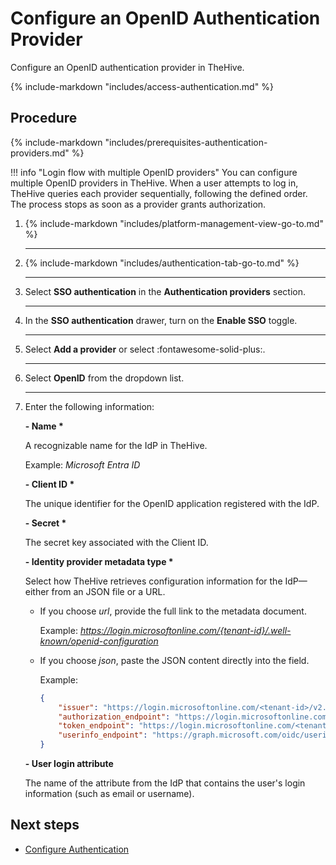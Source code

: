 # Configure an OpenID Authentication Provider

 <!-- md:version 5.5 --> <!-- md:license Platinum -->

Configure an OpenID authentication provider in TheHive.

{% include-markdown "includes/access-authentication.md" %}

<h2>Procedure</h2>

{% include-markdown "includes/prerequisites-authentication-providers.md" %}

!!! info "Login flow with multiple OpenID providers"
    You can configure multiple OpenID providers in TheHive. When a user attempts to log in, TheHive queries each provider sequentially, following the defined order. The process stops as soon as a provider grants authorization.

1. {% include-markdown "includes/platform-management-view-go-to.md" %}

    ---

2. {% include-markdown "includes/authentication-tab-go-to.md" %}

    ---

3. Select **SSO authentication** in the **Authentication providers** section.

    ---

4. In the **SSO authentication** drawer, turn on the **Enable SSO** toggle.

    ---

5. Select **Add a provider** or select :fontawesome-solid-plus:.

    ---

6. Select **OpenID** from the dropdown list.

    ---

7. Enter the following information:

    **- Name \***

    A recognizable name for the IdP in TheHive.

    Example: *Microsoft Entra ID*

    **- Client ID \***

    The unique identifier for the OpenID application registered with the IdP.

    **- Secret \***

    The secret key associated with the Client ID.

    **- Identity provider metadata type \***

    Select how TheHive retrieves configuration information for the IdP—either from an JSON file or a URL.

    * If you choose *url*, provide the full link to the metadata document.
    
        Example: *https://login.microsoftonline.com/{tenant-id}/.well-known/openid-configuration*

    * If you choose *json*, paste the JSON content directly into the field.
    
        Example: 

        ``` json
        {
            "issuer": "https://login.microsoftonline.com/<tenant-id>/v2.0",
            "authorization_endpoint": "https://login.microsoftonline.com/<tenant-id>/oauth2/v2.0/authorize",
            "token_endpoint": "https://login.microsoftonline.com/<tenant-id>/oauth2/v2.0/token",
            "userinfo_endpoint": "https://graph.microsoft.com/oidc/userinfo"
        }
        ```

    **- User login attribute**

    The name of the attribute from the IdP that contains the user's login information (such as email or username).

<h2>Next steps</h2>

* [Configure Authentication](configure-authentication.md)